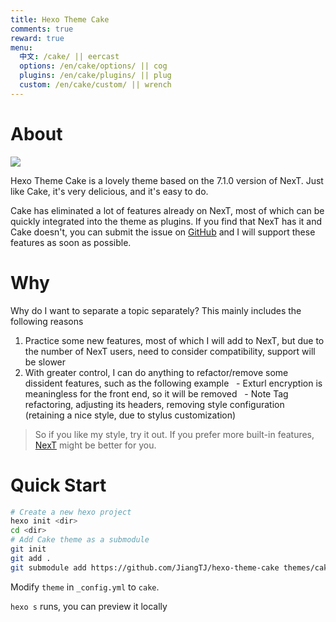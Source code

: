 ```yaml
---
title: Hexo Theme Cake
comments: true
reward: true
menu:
  中文: /cake/ || eercast
  options: /en/cake/options/ || cog 
  plugins: /en/cake/plugins/ || plug 
  custom: /en/cake/custom/ || wrench 
---
```


# About

![](/cake/images/t1.png)

Hexo Theme Cake is a lovely theme based on the 7.1.0 version of NexT. Just like Cake, it's very delicious, and it's easy to do.

Cake has eliminated a lot of features already on NexT, most of which can be quickly integrated into the theme as plugins. If you find that NexT has it and Cake doesn't, you can submit the issue on [GitHub](https://github.com/JiangTJ/hexo-theme-cake) and I will support these features as soon as possible.

# Why

Why do I want to separate a topic separately? This mainly includes the following reasons
1. Practice some new features, most of which I will add to NexT, but due to the number of NexT users, need to consider compatibility, support will be slower
2. With greater control, I can do anything to refactor/remove some dissident features, such as the following example
  - Exturl encryption is meaningless for the front end, so it will be removed
  - Note Tag refactoring, adjusting its headers, removing style configuration (retaining a nice style, due to stylus customization)

> So if you like my style, try it out. If you prefer more built-in features, [NexT](https://github.com/theme-next/hexo-theme-next) might be better for you.

# Quick Start

```bash
# Create a new hexo project
hexo init <dir>
cd <dir>
# Add Cake theme as a submodule
git init
git add .
git submodule add https://github.com/JiangTJ/hexo-theme-cake themes/cake
```

Modify `theme` in `_config.yml` to `cake`.

`hexo s` runs, you can preview it locally